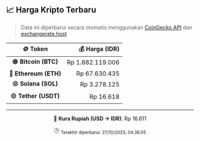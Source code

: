

<!-- HARGA_KRIPTO -->
## 📈 Harga Kripto Terbaru

> Data ini diperbarui secara otomatis menggunakan [CoinGecko API](https://www.coingecko.com/) dan [exchangerate.host](https://exchangerate.host/)

<div align="center">

| 🪙 Token | 💰 Harga (IDR) |
|:------:|---------------:|
| 🟠 **Bitcoin (BTC)**   | Rp 1.882.119.006 |
| 🔵 **Ethereum (ETH)**  | Rp 67.630.435 |
| 🟣 **Solana (SOL)**    | Rp 3.278.125 |
| 🟢 **Tether (USDT)**   | Rp 16.618 |

---

💱 **Kurs Rupiah (USD → IDR)**: Rp 16.611

🕒 <sub>Terakhir diperbarui: 27/10/2025, 04.36.05</sub>

</div>
<!-- /HARGA_KRIPTO -->
